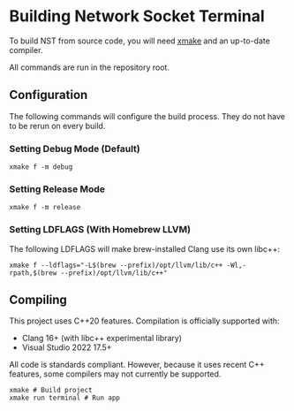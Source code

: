# Building Network Socket Terminal

To build NST from source code, you will need [xmake](https://xmake.io) and an up-to-date compiler.

All commands are run in the repository root.

## Configuration

The following commands will configure the build process. They do not have to be rerun on every build.

### Setting Debug Mode (Default)

```shell
xmake f -m debug
```

### Setting Release Mode

```shell
xmake f -m release
```

### Setting LDFLAGS (With Homebrew LLVM)

The following LDFLAGS will make brew-installed Clang use its own libc++:

```shell
xmake f --ldflags="-L$(brew --prefix)/opt/llvm/lib/c++ -Wl,-rpath,$(brew --prefix)/opt/llvm/lib/c++"
```

## Compiling

This project uses C++20 features. Compilation is officially supported with:

- Clang 16+ (with libc++ experimental library)
- Visual Studio 2022 17.5+

All code is standards compliant. However, because it uses recent C++ features, some compilers may not currently be supported.

```shell
xmake # Build project
xmake run terminal # Run app
```
